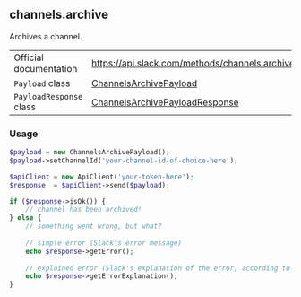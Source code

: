 ## channels.archive

Archives a channel.

| | |
|-------------------------|-------------------------------------------------------------------------------------------------------------------------------------------|
| Official documentation  | https://api.slack.com/methods/channels.archive                                                                                            |
| `Payload` class         | [ChannelsArchivePayload](https://github.com/displayce/slack/blob/master/src/CL/Slack/Payload/ChannelsArchivePayload.php)                 |
| `PayloadResponse` class | [ChannelsArchivePayloadResponse](https://github.com/displayce/slack/blob/master/src/CL/Slack/Payload/ChannelsArchivePayloadResponse.php) |


### Usage

```php
$payload = new ChannelsArchivePayload();
$payload->setChannelId('your-channel-id-of-choice-here');

$apiClient = new ApiClient('your-token-here');
$response  = $apiClient->send($payload);

if ($response->isOk()) {
    // channel has been archived!
} else {
    // something went wrong, but what?
    
    // simple error (Slack's error message)
    echo $response->getError();
    
    // explained error (Slack's explanation of the error, according to the documentation)
    echo $response->getErrorExplanation();
}
```
